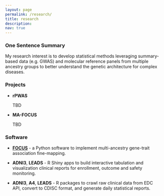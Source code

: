 ```yaml
---
layout: page
permalink: /research/
title: research
description:
nav: true
---
```


### **One Sentence Summary**

My research interest is to develop statistical methods leveraging summary-based data (e.g. GWAS) and molecular reference panels from multiple ancestry groups to better understand the genetic architecture for complex diseases.

<!-- ### **Two+ Sentences Summary**

On a molecular level, how does genetic information affect phenotypes? Central dogma of molecular biology states that there exists a flow such that DNA makes RNA, RNA makes proteins, proteins function together to support cellular activities (metabolism), and then its products, metabolites, as the final molecular step to affect traits. As scientific technology advances, people are able to measure individuals’ genome, transcriptome, proteome, and metabolome at academically affordable costs. This enables researchers to use statistical methods to explore the association between molecular products and complex traits.

Genome-wide Association Studies (GWAS) regressing traits value on genotypes have identified tons of genetic variants associated with complex traits. However, the biological mechanism of how these variants have an impact on traits remains unknown. The fact that most GWAS hits are located in non-coding regions ground the hypothesis that SNPs influence complex traits through gene expressions (mRNA, proteins etc.). Transcriptome-wide Association Studies (TWAS) that leverages predicted gene expression imputed from external reference panels and GWAS summary statistics have showcased thousands of gene-trait associations whose molecular mechanism is driven by mRNA levels.

However, the full picture of the genetic architecture isn’t clear due to several restrictions. One is that mRNA mediation only explains a small portion of the total variation of complex traits, suggesting that downstream molecular products proteins and metabolites should have independent influences. Another is that genetic architecture may be shared, partially shared, or independent across different ethnic groups, but current GWAS panels are European-ancestry dominated, which hinders biological findings.

Therefore, my PhD research is going to focus on relieving these two limitations. I’m aiming to develop methods that integrate data from genomics, transcriptomics, proteomics, and metabolomics across different populations so that people can have a more complete picture of how genetic information drives complex traits. -->


### **Projects**

- **rPWAS**

  TBD

- **MA-FOCUS**

  TBD

### **Software**

- [**FOCUS**](https://github.com/mancusolab/focus) - a Python software to implement multi-ancestry gene-trait association fine-mapping.

- **ADNI3**, **LEADS** - R Shiny apps to build interactive tabulation and visualization clinical reports for enrollment, outcome and safety monitoring.

- **ADNI3**, **A4**, **LEADS** - R packages to crawl raw clinical data from EDC API, convert to CDISC format, and generate daily statistical reports.
